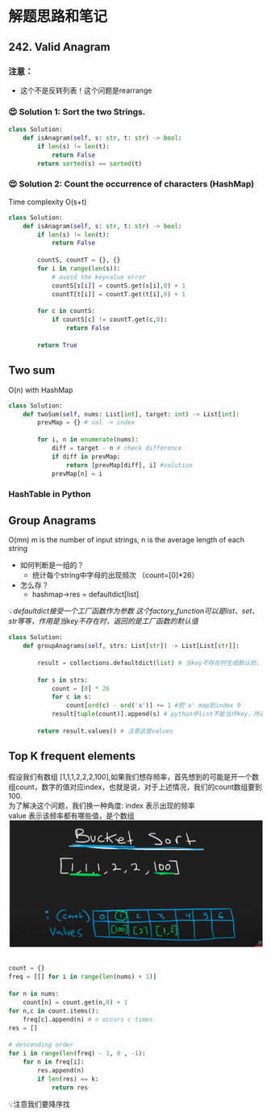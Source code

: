 # 解题思路和笔记

## 242. Valid Anagram
### 注意：
* 这个不是反转列表！这个问题是rearrange

### 😍 Solution 1: Sort the two Strings.

``` Python
class Solution:
    def isAnagram(self, s: str, t: str) -> bool:
        if len(s) != len(t):
            return False
        return sorted(s) == sorted(t)
```

### 😍 Solution 2: Count the occurrence of characters (HashMap)

Time complexity O(s+t)

``` python
class Solution:
    def isAnagram(self, s: str, t: str) -> bool:
        if len(s) != len(t):
            return False
        
        countS, countT = {}, {}
        for i in range(len(s)):
            # avoid the keyvalue error
            countS[s[i]] = countS.get(s[i],0) + 1
            countT[t[i]] = countT.get(t[i],0) + 1
       
        for c in countS:
            if countS[c] != countT.get(c,0):
                return False
            
        return True
```

## Two sum
O(n) with HashMap
``` python
class Solution:
    def twoSum(self, nums: List[int], target: int) -> List[int]:
        prevMap = {} # val -> index
        
        for i, n in enumerate(nums):
            diff = target - n # check difference
            if diff in prevMap:
                return [prevMap[diff], i] #solution
            prevMap[n] = i
```
### HashTable in Python


## Group Anagrams
O(mn) m is the number of input strings, n is the average length of each string

* 如何判断是一组的？
  - 统计每个string中字母的出现频次 （count=[0]*26）
* 怎么存？
  - hashmap->res = defaultdict[list]

💡*defaultdict接受一个工厂函数作为参数
这个factory_function可以是list、set、str等等，作用是当key不存在时，返回的是工厂函数的默认值*

```python
class Solution:
    def groupAnagrams(self, strs: List[str]) -> List[List[str]]:
        
        result = collections.defaultdict(list) # 当key不存在时生成默认的，防止出错
        
        for s in strs:
            count = [0] * 26
            for c in s:
                count[ord(c) - ord('a')] += 1 #把'a' map到index 0
            result[tuple(count)].append(s) # python中list不能当作key，所以把list转成tuple
        
        return result.values() # 注意这是values
```

## Top K frequent elements

假设我们有数组 [1,1,1,2,2,2,100],如果我们想存频率，首先想到的可能是开一个数组count，数字的值对应index，也就是说，对于上述情况，我们的count数组要到100.  
为了解决这个问题，我们换一种角度: 
index 表示出现的频率  
value 表示该频率都有哪些值，是个数组
<img src='1.png'>

```python

count = {}
freq = [[] for i in range(len(nums) + 1)]

for n in nums:
    count[n] = count.get(n,0) + 1
for n,c in count.items():
    freq[c].append(n) # n occurs c times
res = []

# descending order
for i in range(len(freq) - 1, 0 , -1):
    for n in freq[i]:
        res.append(n)
        if len(res) == k:
            return res
```

💡注意我们要降序找